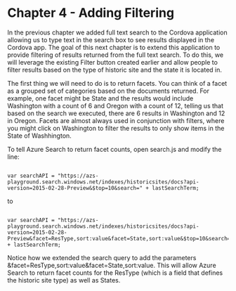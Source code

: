 # Chapter 4 - Adding Filtering

In the previous chapter we added full text search to the Cordova application allowing us to type text in the search box to see results displayed in the Cordova app.  The goal of this next chapter is to extend this application to provide filtering of results returned from the full text search.  To do this, we will leverage the existing Filter button created earlier and allow people to filter results based on the type of historic site and the state it is located in.

The first thing we will need to do is to return facets.  You can think of a facet as a grouped set of categories based on the documents returned.  For example, one facet might be State and the results would include Washington with a count of 6 and Oregon with a count of 12, telling us that based on the search we executed, there are 6 results in Washington and 12 in Oregon.  Facets are almost always used in conjunction with filters, where you might click on Washington to filter the results to only show items in the State of Washhington.

To tell Azure Search to return facet counts, open search.js and modify the line:

<pre><code>
var searchAPI = "https://azs-playground.search.windows.net/indexes/historicsites/docs?api-version=2015-02-28-Preview&$top=10&search=" + lastSearchTerm;
</code></pre>

to 

<pre><code>
var searchAPI = "https://azs-playground.search.windows.net/indexes/historicsites/docs?api-version=2015-02-28-Preview&facet=ResType,sort:value&facet=State,sort:value&$top=10&search=" + lastSearchTerm;
</code></pre>

Notice how we extended the search query to add the parameters &facet=ResType,sort:value&facet=State,sort:value.  This will allow Azure Search to return facet counts for the ResType (which is a field that defines the historic site type) as well as States.
